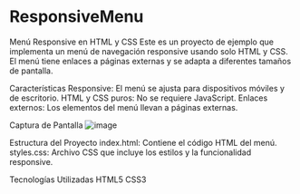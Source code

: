 # ResponsiveMenu

Menú Responsive en HTML y CSS
Este es un proyecto de ejemplo que implementa un menú de navegación responsive usando solo HTML y CSS. El menú tiene enlaces a páginas externas y se adapta a diferentes tamaños de pantalla.

Características
Responsive: El menú se ajusta para dispositivos móviles y de escritorio.
HTML y CSS puros: No se requiere JavaScript.
Enlaces externos: Los elementos del menú llevan a páginas externas.

Captura de Pantalla
![image](https://github.com/user-attachments/assets/4f104b9c-817e-4dd1-91c1-2ce284b13480)

Estructura del Proyecto
index.html: Contiene el código HTML del menú.
styles.css: Archivo CSS que incluye los estilos y la funcionalidad responsive.

Tecnologías Utilizadas
HTML5
CSS3
